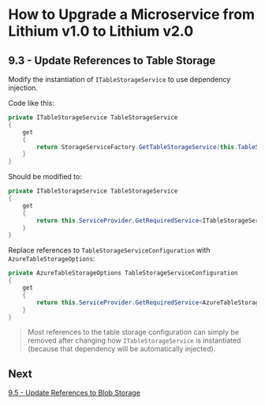 # How to Upgrade a Microservice from Lithium v1.0 to Lithium v2.0

## 9.3 - Update References to Table Storage

Modify the instantiation of `ITableStorageService` to use dependency injection.

Code like this:

```csharp
private ITableStorageService TableStorageService
{
    get
    {
        return StorageServiceFactory.GetTableStorageService(this.TableStorageServiceConfiguration);
    }
}
```

Should be modified to:

```csharp
private ITableStorageService TableStorageService
{
    get
    {
        return this.ServiceProvider.GetRequiredService<ITableStorageService>();
    }
}
```

Replace references to `TableStorageServiceConfiguration` with `AzureTableStorageOptions`:

```csharp
private AzureTableStorageOptions TableStorageServiceConfiguration
{
    get
    {
        return this.ServiceProvider.GetRequiredService<AzureTableStorageOptions>();
    }
}
```

> Most references to the table storage configuration can simply be removed after changing how `ITableStorageService` is instantiated (because that dependency will be automatically injected).

## Next

[9.5 - Update References to Blob Storage](./09.5-update-webapi-blob-storage.md)